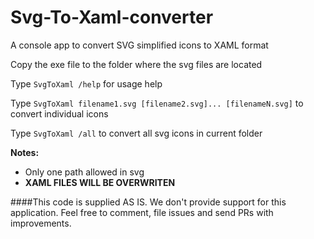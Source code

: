 # Svg-To-Xaml-converter
A console app  to convert SVG simplified icons to XAML format

Copy the exe file to the folder where the svg files are located

Type `SvgToXaml /help` for usage help

Type `SvgToXaml filename1.svg [filename2.svg]... [filenameN.svg]` to convert individual icons

Type `SvgToXaml /all` to convert all svg icons in current folder

**Notes:** 
* Only one path allowed in svg
* **XAML FILES WILL BE OVERWRITEN**


####This code is supplied AS IS. We don't provide support for this application. Feel free to comment, file issues and send PRs with improvements.